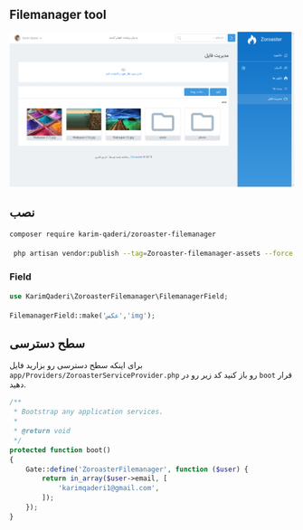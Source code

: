 ## Filemanager tool

![Filemanager tool](https://raw.githubusercontent.com/KarimQaderi/Zoroaster-Filemanager/master/1.png)

## نصب 

```bash
composer require karim-qaderi/zoroaster-filemanager

 php artisan vendor:publish --tag=Zoroaster-filemanager-assets --force
```


### Field

```php
use KarimQaderi\ZoroasterFilemanager\FilemanagerField;

FilemanagerField::make('عکس','img');

```


## سطح دسترسی 

برای اینکه سطح دسترسی رو بزارید فایل `app/Providers/ZoroasterServiceProvider.php` رو باز کنید کد زیر رو در `boot` قرار دهید. 

```php
/**
 * Bootstrap any application services.
 *
 * @return void
 */
protected function boot()
{
    Gate::define('ZoroasterFilemanager', function ($user) {
        return in_array($user->email, [
            'karimqaderi1@gmail.com',
        ]);
    });
}
```